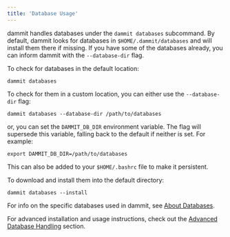 ```yaml
---
title: 'Database Usage'
---
```


dammit handles databases under the `dammit databases` subcommand. By
default, dammit looks for databases in
`$HOME/.dammit/databases` and will install them there if
missing. If you have some of the databases already, you can inform
dammit with the `--database-dir` flag.

To check for databases in the default location:

```
dammit databases
```

To check for them in a custom location, you can either use the
`--database-dir` flag:

```
dammit databases --database-dir /path/to/databases
```

or, you can set the `DAMMIT_DB_DIR` environment variable.
The flag will supersede this variable, falling back to the default if
neither is set. For example:

```
export DAMMIT_DB_DIR=/path/to/databases
```

This can also be added to your `$HOME/.bashrc` file to make
it persistent.

To download and install them into the default directory:

```
dammit databases --install
```

For info on the specific databases used in dammit, see [About Databases](database-about.md).

For advanced installation and usage instructions, check out the
[Advanced Database Handling](database-advanced.md) section.
